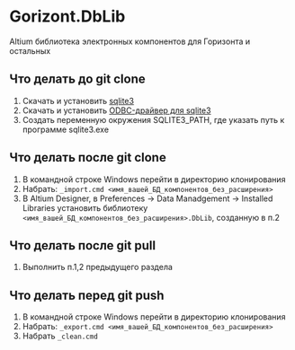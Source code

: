 # Gorizont.DbLib
Altium библиотека электронных компонентов для Горизонта и остальных
## Что делать до git clone
1. Скачать и установить [sqlite3](https://www.sqlite.org/download.html)
2. Скачать и установить [ODBC-драйвер для sqlite3](http://www.ch-werner.de/sqliteodbc/)
3. Создать переменную окружения SQLITE3_PATH, где указать путь к программе sqlite3.exe
## Что делать после git clone
1. В командной строке Windows перейти в директорию клонирования
2. Набрать: `_import.cmd <имя_вашей_БД_компонентов_без_расширения>`
3. В Altium Designer, в Preferences -> Data Manadgement -> Installed Libraries установить библиотеку `<имя_вашей_БД_компонентов_без_расширения>.DbLib`, созданную в п.2
## Что делать после git pull
1. Выполнить п.1,2 предыдущего раздела
## Что делать перед git push
1. В командной строке Windows перейти в директорию клонирования
2. Набрать: `_export.cmd <имя_вашей_БД_компонентов_без_расширения>`
3. Набрать `_clean.cmd`
